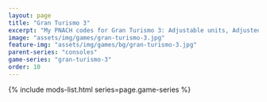 ```yaml
---
layout: page
title: "Gran Turismo 3"
excerpt: "My PNACH codes for Gran Turismo 3: Adjustable units, Adjusted trigger sensitivity."
image: "assets/img/games/gran-turismo-3.jpg"
feature-img: "assets/img/games/bg/gran-turismo-3.jpg"
parent-series: "consoles"
game-series: "gran-turismo-3"
order: 10
---
```


{% include mods-list.html series=page.game-series %}
